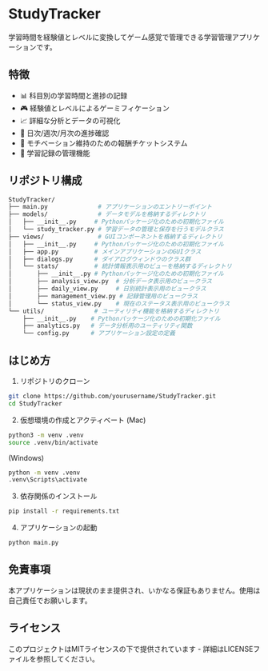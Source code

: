 # StudyTracker

学習時間を経験値とレベルに変換してゲーム感覚で管理できる学習管理アプリケーションです。

## 特徴

- 📊 科目別の学習時間と進捗の記録
- 🎮 経験値とレベルによるゲーミフィケーション
- 📈 詳細な分析とデータの可視化
- 🎯 日次/週次/月次の進捗確認
- 🎫 モチベーション維持のための報酬チケットシステム
- 📝 学習記録の管理機能


## リポジトリ構成
```bash
StudyTracker/
├── main.py              # アプリケーションのエントリーポイント
├── models/              # データモデルを格納するディレクトリ
│   ├── __init__.py     # Pythonパッケージ化のための初期化ファイル
│   └── study_tracker.py # 学習データの管理と保存を行うモデルクラス
├── views/               # GUIコンポーネントを格納するディレクトリ
│   ├── __init__.py     # Pythonパッケージ化のための初期化ファイル
│   ├── app.py          # メインアプリケーションのGUIクラス
│   ├── dialogs.py      # ダイアログウィンドウのクラス群
│   └── stats/          # 統計情報表示用のビューを格納するディレクトリ
│       ├── __init__.py # Pythonパッケージ化のための初期化ファイル
│       ├── analysis_view.py  # 分析データ表示用のビュークラス
│       ├── daily_view.py     # 日別統計表示用のビュークラス
│       ├── management_view.py # 記録管理用のビュークラス
│       └── status_view.py    # 現在のステータス表示用のビュークラス
└── utils/              # ユーティリティ機能を格納するディレクトリ
    ├── __init__.py    # Pythonパッケージ化のための初期化ファイル
    ├── analytics.py   # データ分析用のユーティリティ関数
    └── config.py      # アプリケーション設定の定義
```

## はじめ方

1. リポジトリのクローン
```bash
git clone https://github.com/yourusername/StudyTracker.git
cd StudyTracker
```

2. 仮想環境の作成とアクティベート (Mac)
```bash
python3 -m venv .venv
source .venv/bin/activate
```
(Windows)
```bash
python -m venv .venv
.venv\Scripts\activate
```

3. 依存関係のインストール
```bash
pip install -r requirements.txt
```

4. アプリケーションの起動
```bash
python main.py
```

## 免責事項
本アプリケーションは現状のまま提供され、いかなる保証もありません。使用は自己責任でお願いします。

## ライセンス
このプロジェクトはMITライセンスの下で提供されています - 詳細はLICENSEファイルを参照してください。